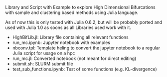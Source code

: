 Library and Script with Example to explore High Dimensional Bifurcations with sample and clustering based methods using Julia language.

As of now this is only tested with Julia 0.6.2, but will be probably ported and used with Julia 1.0 as soons as all Libraries used work with it.

* HighBifLib.jl: Library file containing all relevant functions
* run_mc.ipynb: Jupyter notebook with examples
* nbconv.tpl: Template heling to convert the jupyter notebook to a regular Julia script for usage on a hpc
* run_mc.jl: Converted notebook (not meant for direct editing)
* submit.sh: SLURM submit file
* test_sub_functions.ipynb: Test of some functions (e.g. KL-divergence)
